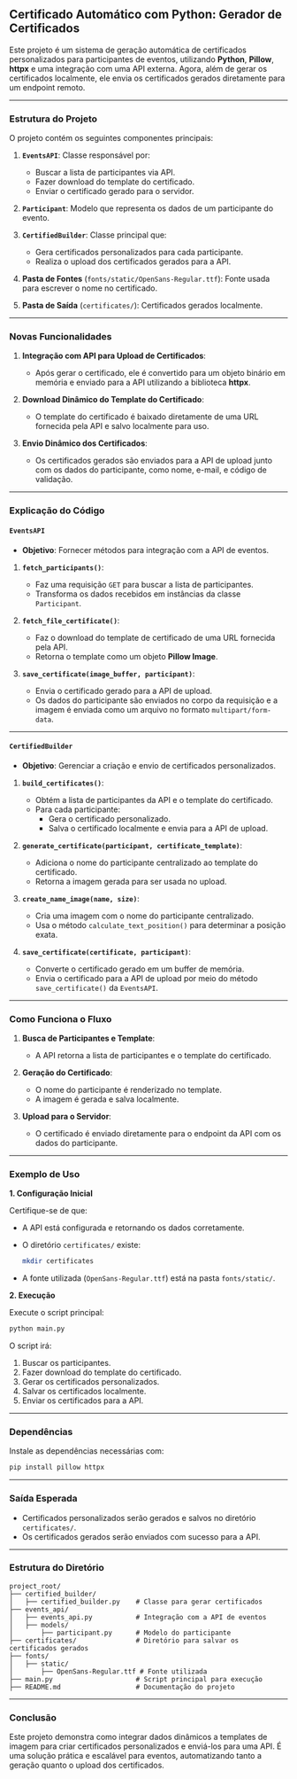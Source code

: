 ## Certificado Automático com Python: Gerador de Certificados

Este projeto é um sistema de geração automática de certificados personalizados para participantes de eventos, utilizando **Python**, **Pillow**, **httpx** e uma integração com uma API externa. Agora, além de gerar os certificados localmente, ele envia os certificados gerados diretamente para um endpoint remoto.

---

### Estrutura do Projeto

O projeto contém os seguintes componentes principais:

1. **`EventsAPI`**: Classe responsável por:
   - Buscar a lista de participantes via API.
   - Fazer download do template do certificado.
   - Enviar o certificado gerado para o servidor.

2. **`Participant`**: Modelo que representa os dados de um participante do evento.

3. **`CertifiedBuilder`**: Classe principal que:
   - Gera certificados personalizados para cada participante.
   - Realiza o upload dos certificados gerados para a API.

4. **Pasta de Fontes** (`fonts/static/OpenSans-Regular.ttf`): Fonte usada para escrever o nome no certificado.

5. **Pasta de Saída** (`certificates/`): Certificados gerados localmente.

---

### Novas Funcionalidades

1. **Integração com API para Upload de Certificados**:
   - Após gerar o certificado, ele é convertido para um objeto binário em memória e enviado para a API utilizando a biblioteca **httpx**.

2. **Download Dinâmico do Template do Certificado**:
   - O template do certificado é baixado diretamente de uma URL fornecida pela API e salvo localmente para uso.

3. **Envio Dinâmico dos Certificados**:
   - Os certificados gerados são enviados para a API de upload junto com os dados do participante, como nome, e-mail, e código de validação.

---

### Explicação do Código

#### **`EventsAPI`**

- **Objetivo**: Fornecer métodos para integração com a API de eventos.

1. **`fetch_participants()`**:
   - Faz uma requisição `GET` para buscar a lista de participantes.
   - Transforma os dados recebidos em instâncias da classe `Participant`.

2. **`fetch_file_certificate()`**:
   - Faz o download do template de certificado de uma URL fornecida pela API.
   - Retorna o template como um objeto **Pillow Image**.

3. **`save_certificate(image_buffer, participant)`**:
   - Envia o certificado gerado para a API de upload.
   - Os dados do participante são enviados no corpo da requisição e a imagem é enviada como um arquivo no formato `multipart/form-data`.

---

#### **`CertifiedBuilder`**

- **Objetivo**: Gerenciar a criação e envio de certificados personalizados.

1. **`build_certificates()`**:
   - Obtém a lista de participantes da API e o template do certificado.
   - Para cada participante:
     - Gera o certificado personalizado.
     - Salva o certificado localmente e envia para a API de upload.

2. **`generate_certificate(participant, certificate_template)`**:
   - Adiciona o nome do participante centralizado ao template do certificado.
   - Retorna a imagem gerada para ser usada no upload.

3. **`create_name_image(name, size)`**:
   - Cria uma imagem com o nome do participante centralizado.
   - Usa o método `calculate_text_position()` para determinar a posição exata.

4. **`save_certificate(certificate, participant)`**:
   - Converte o certificado gerado em um buffer de memória.
   - Envia o certificado para a API de upload por meio do método `save_certificate()` da `EventsAPI`.

---

### Como Funciona o Fluxo

1. **Busca de Participantes e Template**:
   - A API retorna a lista de participantes e o template do certificado.

2. **Geração do Certificado**:
   - O nome do participante é renderizado no template.
   - A imagem é gerada e salva localmente.

3. **Upload para o Servidor**:
   - O certificado é enviado diretamente para o endpoint da API com os dados do participante.

---

### Exemplo de Uso

**1. Configuração Inicial**

Certifique-se de que:
- A API está configurada e retornando os dados corretamente.
- O diretório `certificates/` existe:
  ```bash
  mkdir certificates
  ```

- A fonte utilizada (`OpenSans-Regular.ttf`) está na pasta `fonts/static/`.

**2. Execução**

Execute o script principal:

```bash
python main.py
```

O script irá:
1. Buscar os participantes.
2. Fazer download do template do certificado.
3. Gerar os certificados personalizados.
4. Salvar os certificados localmente.
5. Enviar os certificados para a API.

---

### Dependências

Instale as dependências necessárias com:

```bash
pip install pillow httpx
```

---

### Saída Esperada

- Certificados personalizados serão gerados e salvos no diretório `certificates/`.
- Os certificados gerados serão enviados com sucesso para a API.

---

### Estrutura do Diretório

```plaintext
project_root/
├── certified_builder/
│   ├── certified_builder.py    # Classe para gerar certificados
├── events_api/
│   ├── events_api.py           # Integração com a API de eventos
│   ├── models/
│       ├── participant.py      # Modelo do participante
├── certificates/               # Diretório para salvar os certificados gerados
├── fonts/
│   ├── static/
│       ├── OpenSans-Regular.ttf # Fonte utilizada
├── main.py                     # Script principal para execução
├── README.md                   # Documentação do projeto
```

---

### Conclusão

Este projeto demonstra como integrar dados dinâmicos a templates de imagem para criar certificados personalizados e enviá-los para uma API. É uma solução prática e escalável para eventos, automatizando tanto a geração quanto o upload dos certificados.

